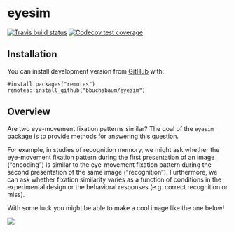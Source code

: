 
<!-- README.md is generated from README.Rmd. Please edit that file -->

# eyesim

<!-- badges: start -->

[![Travis build
status](https://travis-ci.com/bbuchsbaum/eyesim.svg?branch=master)](https://travis-ci.com/bbuchsbaum/eyesim)
[![Codecov test
coverage](https://codecov.io/gh/bbuchsbaum/eyesim/branch/master/graph/badge.svg)](https://codecov.io/gh/bbuchsbaum/eyesim?branch=master)
<!-- badges: end -->

## Installation

You can install development version from [GitHub](https://github.com/)
with:

    #install.packages("remotes")
    remotes::install_github("bbuchsbaum/eyesim")

## Overview

Are two eye-movement fixation patterns similar? The goal of the `eyesim`
package is to provide methods for answering this question.

For example, in studies of recognition memory, we might ask whether the
eye-movement fixation pattern during the first presentation of an image
(“encoding”) is similar to the eye-movement fixation pattern during the
second presentation of the same image (“recognition”). Furthermore, we
can ask whether fixation similarity varies as a function of conditions
in the experimental design or the behavioral responses (e.g. correct
recognition or miss).

With some luck you might be able to make a cool image like the one
below!

![](phelps.gif)
